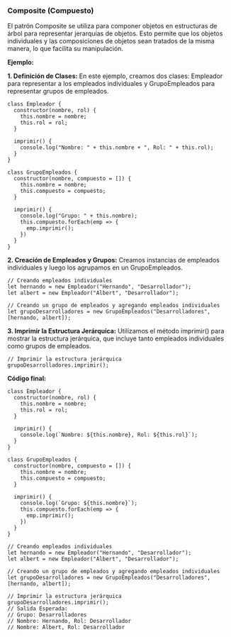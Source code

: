 ### Composite (Compuesto)

El patrón Composite se utiliza para componer objetos en estructuras de árbol para representar jerarquías de objetos. Esto permite que los objetos individuales y las composiciones de objetos sean tratados de la misma manera, lo que facilita su manipulación.

**Ejemplo:**

**1. Definición de Clases:** En este ejemplo, creamos dos clases: Empleador para representar a los empleados individuales y GrupoEmpleados para representar grupos de empleados.

```
class Empleador {
  constructor(nombre, rol) {
    this.nombre = nombre;
    this.rol = rol;
  }
  
  imprimir() {
    console.log("Nombre: " + this.nombre + ", Rol: " + this.rol);
  }
}

class GrupoEmpleados {
  constructor(nombre, compuesto = []) {
    this.nombre = nombre;
    this.compuesto = compuesto;
  }
  
  imprimir() {
    console.log("Grupo: " + this.nombre);
    this.compuesto.forEach(emp => {
      emp.imprimir();
    })
  }
}
```

**2. Creación de Empleados y Grupos:** Creamos instancias de empleados individuales y luego los agrupamos en un GrupoEmpleados.

```
// Creando empleados individuales
let hernando = new Empleador("Hernando", "Desarrollador");
let albert = new Empleador("Albert", "Desarrollador");

// Creando un grupo de empleados y agregando empleados individuales
let grupoDesarrolladores = new GrupoEmpleados("Desarrolladores", [hernando, albert]);
```

**3. Imprimir la Estructura Jerárquica:** Utilizamos el método imprimir() para mostrar la estructura jerárquica, que incluye tanto empleados individuales como grupos de empleados.

```
// Imprimir la estructura jerárquica
grupoDesarrolladores.imprimir();
```

**Código final:**

```
class Empleador {
  constructor(nombre, rol) {
    this.nombre = nombre;
    this.rol = rol;
  }
  
  imprimir() {
    console.log(`Nombre: ${this.nombre}, Rol: ${this.rol}`);
  }
}

class GrupoEmpleados {
  constructor(nombre, compuesto = []) {
    this.nombre = nombre;
    this.compuesto = compuesto;
  }
  
  imprimir() {
    console.log(`Grupo: ${this.nombre}`);
    this.compuesto.forEach(emp => {
      emp.imprimir();
    })
  }
}

// Creando empleados individuales
let hernando = new Empleador("Hernando", "Desarrollador");
let albert = new Empleador("Albert", "Desarrollador");

// Creando un grupo de empleados y agregando empleados individuales
let grupoDesarrolladores = new GrupoEmpleados("Desarrolladores", [hernando, albert]);

// Imprimir la estructura jerárquica
grupoDesarrolladores.imprimir();
// Salida Esperada:
// Grupo: Desarrolladores
// Nombre: Hernando, Rol: Desarrollador
// Nombre: Albert, Rol: Desarrollador
```

